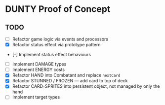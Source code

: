 # DUNTY Proof of Concept

## TODO

  - [ ] Refactor game logic via events and processors
  - [x] Refactor status effect via prototype pattern
  - [-] Implement status effect behaviours
  - [ ] Implement DAMAGE types
  - [ ] Implement ENERGY costs
  - [x] Refactor HAND into Combatant and replace `nextCard`
  - [x] Refactor STUNNED / FROZEN — add card to top of deck
  - [x] Refactor CARD-SPRITES into persistent object, not managed by only the hand
  - [ ] Implement target types